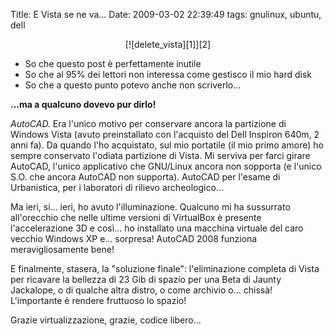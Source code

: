 Title: E Vista se ne va...
Date:  2009-03-02 22:39:49
tags: gnulinux, ubuntu, dell

<center>[![delete_vista][1]][2]</center>


  * So che questo post è perfettamente inutile
  * So che al 95% dei lettori non interessa come gestisco il mio hard disk
  * So che a questo punto potevo anche non scriverlo...

**...ma a qualcuno dovevo pur dirlo!**


_AutoCAD._ Era l'unico motivo per conservare ancora la partizione di Windows
Vista (avuto preinstallato con l'acquisto del Dell Inspiron 640m, 2 anni fa).
Da quando l'ho acquistato, sul mio portatile (il mio primo amore) ho sempre
conservato l'odiata partizione di Vista. Mi serviva per farci girare AutoCAD,
l'unico applicativo che GNU/Linux ancora non sopporta (e l'unico S.O. che
ancora AutoCAD non supporta). AutoCAD per l'esame di Urbanistica, per i
laboratori di rilievo archeologico...


Ma ieri, si... ieri, ho avuto l'illuminazione. Qualcuno mi ha sussurrato
all'orecchio che nelle ultime versioni di VirtualBox è presente
l'accelerazione 3D e così... ho installato una macchina virtuale del caro
vecchio Windows XP e... sorpresa! AutoCAD 2008 funziona meravigliosamente
bene!


E finalmente, stasera, la "soluzione finale": l'eliminazione completa di Vista
per ricavare la bellezza di 23 Gib di spazio per una Beta di Jaunty Jackalope,
o di qualche altra distro, o come archivio o... chissà! L'importante è rendere
fruttuoso lo spazio!


Grazie virtualizzazione, grazie, codice libero...

   [1]: http://farm4.static.flickr.com/3572/3323344221_a9d54d4b30.jpg

   [2]: http://www.flickr.com/photos/leron/3323344221/

